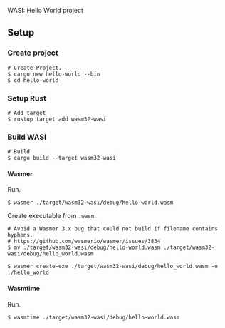 WASI: Hello World project

## Setup

### Create project

```shell
# Create Project.
$ cargo new hello-world --bin
$ cd hello-world
```

### Setup Rust

```shell
# Add target
$ rustup target add wasm32-wasi
```

### Build WASI

```shell
# Build
$ cargo build --target wasm32-wasi
```

#### Wasmer

Run.

```shell
$ wasmer ./target/wasm32-wasi/debug/hello-world.wasm
```

Create executable from `.wasm`.

```shell
# Avoid a Wasmer 3.x bug that could not build if filename contains hyphens.
# https://github.com/wasmerio/wasmer/issues/3834
$ mv ./target/wasm32-wasi/debug/hello-world.wasm ./target/wasm32-wasi/debug/hello_world.wasm

$ wasmer create-exe ./target/wasm32-wasi/debug/hello_world.wasm -o ./hello_world
```

#### Wasmtime

Run.

```shell
$ wasmtime ./target/wasm32-wasi/debug/hello-world.wasm
```

